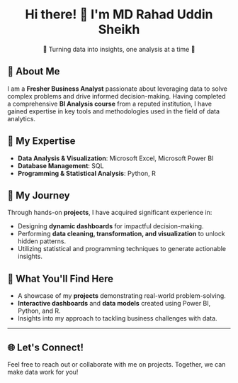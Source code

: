 <h1 align="center">Hi there! 👋 I'm MD Rahad Uddin Sheikh</h1>

<p align="center">🚀 Turning data into insights, one analysis at a time 🚀</p>



<h2>🌟 About Me</h2>

<p>
I am a <strong>Fresher Business Analyst</strong> passionate about leveraging data to solve complex problems and drive informed decision-making. Having completed a comprehensive <strong>BI Analysis course</strong> from a reputed institution, I have gained expertise in key tools and methodologies used in the field of data analytics.
</p>

<h2>💼 My Expertise</h2>

<ul>
  <li><strong>Data Analysis & Visualization</strong>: Microsoft Excel, Microsoft Power BI</li>
  <li><strong>Database Management</strong>: SQL</li>
  <li><strong>Programming & Statistical Analysis</strong>: Python, R</li>
</ul>

<h2>🎯 My Journey</h2>

<p>Through hands-on <strong>projects</strong>, I have acquired significant experience in:</p>
<ul>
  <li>Designing <strong>dynamic dashboards</strong> for impactful decision-making.</li>
  <li>Performing <strong>data cleaning, transformation, and visualization</strong> to unlock hidden patterns.</li>
  <li>Utilizing statistical and programming techniques to generate actionable insights.</li>
</ul>

<h2>📂 What You'll Find Here</h2>

<ul>
  <li>A showcase of my <strong>projects</strong> demonstrating real-world problem-solving.</li>
  <li><strong>Interactive dashboards</strong> and <strong>data models</strong> created using Power BI, Python, and R.</li>
  <li>Insights into my approach to tackling business challenges with data.</li>
</ul>

---

<h2>🌐 Let's Connect!</h2>

<p>
Feel free to reach out or collaborate with me on projects. Together, we can make data work for you!
</p>
